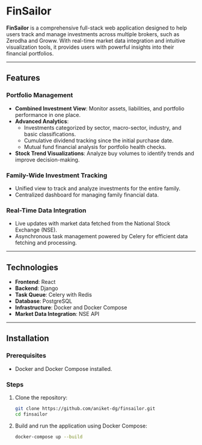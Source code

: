 # FinSailor

**FinSailor** is a comprehensive full-stack web application designed to help users track and manage investments across multiple brokers, such as Zerodha and Groww. With real-time market data integration and intuitive visualization tools, it provides users with powerful insights into their financial portfolios.

---

## Features

### Portfolio Management
- **Combined Investment View**: Monitor assets, liabilities, and portfolio performance in one place.
- **Advanced Analytics**:
  - Investments categorized by sector, macro-sector, industry, and basic classifications.
  - Cumulative dividend tracking since the initial purchase date.
  - Mutual fund financial analysis for portfolio health checks.
- **Stock Trend Visualizations**: Analyze buy volumes to identify trends and improve decision-making.

### Family-Wide Investment Tracking
- Unified view to track and analyze investments for the entire family.
- Centralized dashboard for managing family financial data.

### Real-Time Data Integration
- Live updates with market data fetched from the National Stock Exchange (NSE).
- Asynchronous task management powered by Celery for efficient data fetching and processing.

---

## Technologies

- **Frontend**: React
- **Backend**: Django
- **Task Queue**: Celery with Redis
- **Database**: PostgreSQL
- **Infrastructure**: Docker and Docker Compose
- **Market Data Integration**: NSE API

---

## Installation

### Prerequisites
- Docker and Docker Compose installed.

### Steps
1. Clone the repository:
   ```bash
   git clone https://github.com/aniket-dg/finsailor.git
   cd finsailor

2. Build and run the application using Docker Compose:
    ```bash
   docker-compose up --build
   ```

